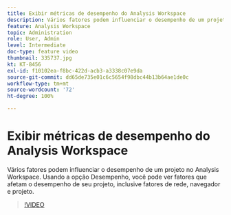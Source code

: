 ```yaml
---
title: Exibir métricas de desempenho do Analysis Workspace
description: Vários fatores podem influenciar o desempenho de um projeto no Analysis Workspace. Usando a opção Desempenho, você pode ver fatores que afetam o desempenho de seu projeto, inclusive fatores de rede, navegador e projeto.
feature: Analysis Workspace
topic: Administration
role: User, Admin
level: Intermediate
doc-type: feature video
thumbnail: 335737.jpg
kt: KT-8456
exl-id: f10102ea-f8bc-422d-acb3-a3338c07e9da
source-git-commit: dd65de735e01c6c5654f98dbc44b13b64ae1de0c
workflow-type: tm+mt
source-wordcount: '72'
ht-degree: 100%

---
```


# Exibir métricas de desempenho do Analysis Workspace

Vários fatores podem influenciar o desempenho de um projeto no Analysis Workspace. Usando a opção Desempenho, você pode ver fatores que afetam o desempenho de seu projeto, inclusive fatores de rede, navegador e projeto.


>[!VIDEO](https://video.tv.adobe.com/v/335737/?quality=12&learn=on)

